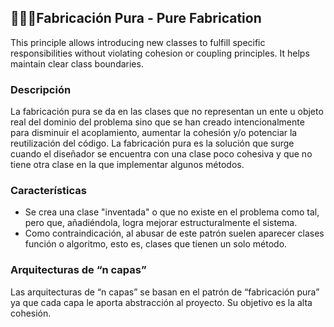 ## 👷🏻‍♀️Fabricación Pura - Pure Fabrication

This principle allows introducing new classes to fulfill specific responsibilities without violating cohesion or coupling principles. It helps maintain clear class boundaries.

### Descripción
La fabricación pura se da en las clases que no representan un ente u objeto real del dominio del problema sino que se han creado intencionalmente para disminuir el acoplamiento, aumentar la cohesión y/o potenciar la reutilización del código. La fabricación pura es la solución que surge cuando el diseñador se encuentra con una clase poco cohesiva y que no tiene otra clase en la que implementar algunos métodos.

### Características
- Se crea una clase "inventada" o que no existe en el problema como tal, pero que, añadiéndola, logra mejorar estructuralmente el sistema.
- Como contraindicación, al abusar de este patrón suelen aparecer clases función o algoritmo, esto es, clases que tienen un solo método.

### Arquitecturas de “n capas”
Las arquitecturas de “n capas” se basan en el patrón de “fabricación pura” ya que cada capa le aporta abstracción al proyecto. Su objetivo es la alta cohesión.
